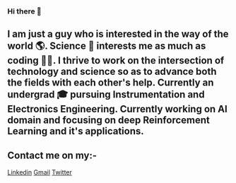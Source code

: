 ### Hi there 👋
## I am just a guy who is interested in the way of the world 🌎. Science 🔬 interests me as much as coding 👨‍💻. I thrive to work on the intersection of technology and science so as to advance both the fields with each other's help. Currently an undergrad 🎓 pursuing Instrumentation and Electronics Engineering. Currently working on AI domain and focusing on deep Reinforcement Learning and it's applications.
## Contact me on my:- 
[Linkedin](https://www.linkedin.com/in/suryansu-dash-a71b9712b/) [Gmail](suryansudash@gmail.com) [Twitter](https://twitter.com/SuryansuDash)

<!--
**C3Suryansu/C3Suryansu** is a ✨ _special_ ✨ repository because its `README.md` (this file) appears on your GitHub profile.

Here are some ideas to get you started:

- 🔭 I’m currently working on ...
- 🌱 I’m currently learning ...
- 👯 I’m looking to collaborate on ...
- 🤔 I’m looking for help with ...
- 💬 Ask me about ...
- 📫 How to reach me: ...
- 😄 Pronouns: ...
- ⚡ Fun fact: ...
-->
